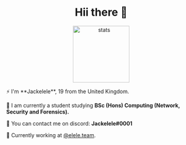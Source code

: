 <h1 align="center"> Hii there 👋 </h1>


<p align="center">
  <img src="https://github-readme-stats.vercel.app/api?username=jackelele&show_icons=true&theme=radical" width="%100" height="150px" alt="stats">
 </p>
⚡ I'm **Jackelele**, 19 from the United Kingdom. 

📰 I am currently a student studying **BSc (Hons) Computing (Network, Security and Forensics).**

💬 You can contact me on discord: **Jackelele#0001**

📐 Currently working at [@elele.team](https://github.com/Elele-Team). 
